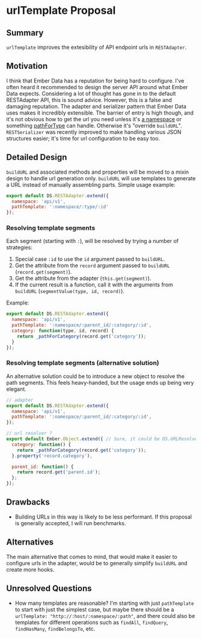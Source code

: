 # urlTemplate Proposal

## Summary

`urlTemplate` improves the extesibility of API endpoint urls in `RESTAdapter`.

## Motivation

I think that Ember Data has a reputation for being hard to configure. I've often
heard it recommended to design the server API around what Ember Data expects.
Considering a lot of thought has gone in to the default RESTAdapter API, this
is sound advice. However, this is a false and damaging reputation. The adapter
and serializer pattern that Ember Data uses makes it incredibly extensible. The
barrier of entry is high though, and it's not obvious how to get the url you need
unless it's [a namespace](http://emberjs.com/guides/models/connecting-to-an-http-server/#toc_url-prefix)
or something [pathForType](http://emberjs.com/guides/models/customizing-adapters/#toc_path-customization)
can handle. Otherwise it's "override `buildURL`". `RESTSerializer` was recently
improved to make handling various JSON structures easier; it's time for url
configuration to be easy too.

## Detailed Design

`buildURL` and associated methods and properties will be moved to a mixin design
to handle url generation only. `buildURL` will use templates to generate a URL
instead of manually assembling parts. Simple usage example:

```javascript
export default DS.RESTAdapter.extend({
  namespace: 'api/v1',
  pathTemplate: ':namespace/:type/:id'
});
```

### Resolving template segments

Each segment (starting with `:`), will be resolved by trying a number of strategies:

1. Special case `:id` to use the `id` argument passed to `buildURL`.
2. Get the attribute from the `record` argument passed to `buildURL`
   (`record.get(segment)`).
3. Get the attribute from the adapter (`this.get(segment)`).
4. If the current result is a function, call it with the arguments from `buildURL`
   (`segmentValue(type, id, record)`).

Example:

```javascript
export default DS.RESTAdapter.extend({
  namespace: 'api/v1',
  pathTemplate: ':namespace/:parent_id/:category/:id',
  category: function(type, id, record) {
    return _pathForCategory(record.get('category'));
  }
});
```


### Resolving template segments (alternative solution)

An alternative solution could be to introduce a new object to resolve the path
segments. This feels heavy-handed, but the usage ends up being very elegant.


```javascript
// adapter
export default DS.RESTAdapter.extend({
  namespace: 'api/v1',
  pathTemplate: ':namespace/:parent_id/:category/:id',
});

// url resolver ?
export default Ember.Object.extend({ // Sure, it could be DS.URLResolver.extend
  category: function() {
    return _pathForCategory(record.get('category'));
  }.property('record.category'),

  parent_id: function() {
    return record.get('parent.id');
  };
});

```



## Drawbacks

* Building URLs in this way is likely to be less performant. If this proposal is
  generally accepted, I will run benchmarks.

## Alternatives

The main alternative that comes to mind, that would make it easier to configure
urls in the adapter, would be to generally simplify `buildURL` and create more
hooks.

## Unresolved Questions

* How many templates are reasonable? I'm starting with just `pathTemplate` to
  start with just the simplest case, but maybe there should be a
  `urlTemplate: "http://:host/:namespace/:path"`, and there could also be
  templates for different operations such as `findAll`, `findQuery`,
  `findHasMany`, `findBelongsTo`, etc.

